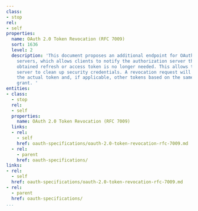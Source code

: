 ```yaml
---
class:
- stop
rel:
- self
properties:
  name: OAuth 2.0 Token Revocation (RFC 7009)
  sort: 1636
  level: 2
  description: 'This document proposes an additional endpoint for OAuth authorization
    servers, which allows clients to notify the authorization server that a previously
    obtained refresh or access token is no longer needed. This allows the authorization
    server to clean up security credentials. A revocation request will invalidate
    the actual token and, if applicable, other tokens based on the same authorization
    grant. '
entities:
- class:
  - stop
  rel:
  - self
  properties:
    name: OAuth 2.0 Token Revocation (RFC 7009)
  links:
  - rel:
    - self
    href: oauth-specifications/oauth-2.0-token-revocation-rfc-7009.md
  - rel:
    - parent
    href: oauth-specifications/
links:
- rel:
  - self
  href: oauth-specifications/oauth-2.0-token-revocation-rfc-7009.md
- rel:
  - parent
  href: oauth-specifications/
...
```

